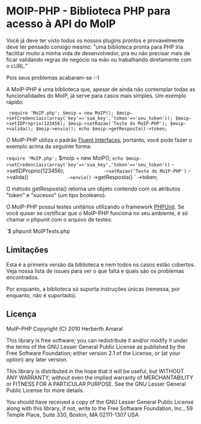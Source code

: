 MOIP-PHP - Biblioteca PHP para acesso à API do MoIP
====================================================

Você já deve ter visto todos os nossos plugins prontos e provavelmente deve ter pensado consigo mesmo: "uma biblioteca pronta para PHP iria facilitar muito a minha vida de desenvolvedor, pra eu não precisar mais de ficar validando regras de negócio na mão ou trabalhando diretamente com o cURL."

Pois seus problemas acabaram-se :-)

A MoIP-PHP é uma biblioteca que, apesar de ainda não contemplar todas as funcionalidades do MoIP, já serve para casos mais simples. Um exemplo rápido:

` require 'MoIP.php';
 $moip = new MoIP();
 $moip->setCredenciais(array('key'=>'sua_key','token'=>'seu_token'));
 $moip->setIDProprio(123456);
 $moip->setRazao('Teste do MoIP-PHP');
 $moip->valida();
 $moip->envia();
 echo $moip->getResposta()->token;`

O MoIP-PHP utiliza o padrão [Fluent Interfaces](http://martinfowler.com/bliki/FluentInterface.html), portanto, você pode fazer o exemplo acima da seguinte forma:

` require 'MoIP.php';
` $moip = new MoIP();
` echo $moip->setCredenciais(array('key'=>'sua_key','token'=>'seu_token'))
`               ->setIDProprio(123456);
`               ->setRazao('Teste do MoIP-PHP')
`               ->valida()
`               ->envia()
`               ->getResposta()
`               ->token;


O método getResposta() retorna um objeto contendo com os atributos "token" e "sucesso" (um tipo booleano).

O MoIP-PHP possui testes unitários utilizando o framework [PHPUnit](http://phpunit.de). Se você quiser se certificar que o MoIP-PHP funciona no seu ambiente, é só chamar o phpunit com o arquivo de testes:


`$ phpunit MoIPTests.php


Limitações
-----------
Esta é a primeira versão da biblioteca e nem todos os casos estão cobertos. Veja nossa lista de issues para ver o que falta e quais são os problemas encontrados.

Por enquanto, a biblioteca só suporta instruções únicas (remessa, por enquanto, não é suportado).


Licença
-------

MoIP-PHP Copyright (C) 2010 Herberth Amaral

This library is free software; you can redistribute it and/or modify it under the terms of the GNU Lesser General Public License as published by the Free Software Foundation; either version 2.1 of the License, or (at your option) any later version.

This library is distributed in the hope that it will be useful, but WITHOUT ANY WARRANTY; without even the implied warranty of MERCHANTABILITY or FITNESS FOR A PARTICULAR PURPOSE. See the GNU Lesser General Public License for more details.

You should have received a copy of the GNU Lesser General Public License along with this library; if not, write to the Free Software Foundation, Inc., 59 Temple Place, Suite 330, Boston, MA 02111-1307 USA
